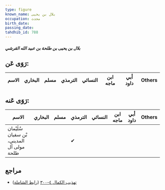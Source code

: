 ```yaml
---
type: figure
known_name: بلال بن يحيى
occupation: محدث
birth_date:
passing_date:
tahdhib_id: 788
---
```

##### بلال بن يحيى بن طلحة بن عبيد الله القرشي

## رَوَى عَن:
| الاسم | البخاري | مسلم | الترمذي | النسائي | ابن ماجه | أبي داود | Others |
| ----- | ------- | ---- | ------- | ------- | -------- | -------- | ------ |
## رَوَى عَنه:
| الاسم                                     | البخاري | مسلم | الترمذي | النسائي | ابن ماجه | أبي داود | Others |
| ----------------------------------------- | ------- | ---- | ------- | ------- | -------- | -------- | ------ |
| سُلَيْمان بْن سفيان المديني، مولى آل طلحة |         |      | ✔       |         |          |          |        |
## مراجع
- [تهذيب الكمال ٤-٣٠٠](obsidian://open?vault=Tahdhib-al-Kamal&file=Figures/٧٨٨-بلال%20بن%20يحيى%20بن%20طلحة%20بن%20عبيد%20الله%20القرشي) ([رابط الشاملة](https://shamela.ws/book/3722/1814))